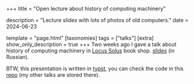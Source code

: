 +++
title = "Open lecture about history of computing machinery"

description = "Lecture slides with lots of photos of old computers."
date = 2024-06-23

template = "page.html"
[taxonomies]
tags = ["talks"]
[extra]
show_only_description = true
+++
Two weeks ago I gave a talk about history of computing machinery in [Locus Solus](https://yandex.eu/maps/org/locus_solus/1692971085/) book shop.
[slides](/slides/2024-06-08-computer-history.pdf) (in Russian).

BTW, this presentation is written in [typst](https://typst.app/), you can check the code in this [repo](https://github.com/totikom/slides/tree/main/2024-06-08-computer-history) (my other talks are stored there).
